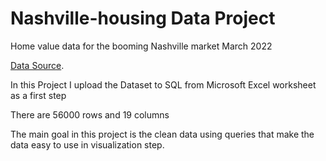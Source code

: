 # Nashville-housing Data Project
Home value data for the booming Nashville market
March 2022 

[Data Source](https://www.kaggle.com/datasets/tmthyjames/nashville-housing-data). 

In this Project I upload the Dataset to SQL from Microsoft Excel worksheet as a first step

There are 56000 rows and 19 columns 

The main goal in this project is the clean data using queries that make the data easy to use in visualization step.
